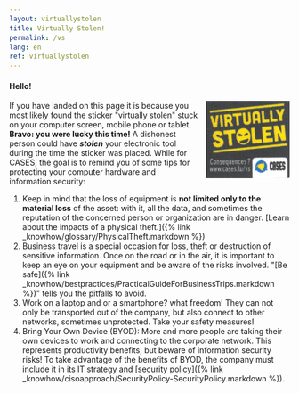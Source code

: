 ```yaml
---
layout: virtuallystolen
title: Virtually Stolen!
permalink: /vs
lang: en
ref: virtuallystolen
---
```


#### Hello!

<img class="img-border" src="/assets/img/201610/virtuallystolen.jpg" style="float:right; width:150px; margin: 0 0 15px 15px;">

If you have landed on this page it is because you most likely found the sticker "virtually stolen" stuck on your computer screen, mobile phone or tablet. **Bravo: you were lucky this time!** A dishonest person could have ***stolen*** your electronic tool during the time the sticker was placed. While for CASES, the goal is to remind you of some tips for protecting your computer hardware and information security:

1. Keep in mind that the loss of equipment is **not limited only to the material loss** of the asset: with it, all the data, and sometimes the reputation of the concerned person or organization are in danger. [Learn about the impacts of a physical theft.]({% link _knowhow/glossary/PhysicalTheft.markdown %})
2. Business travel is a special occasion for loss, theft or destruction of sensitive information. Once on the road or in the air, it is important to keep an eye on your equipment and be aware of the risks involved. "[Be safe]({% link _knowhow/bestpractices/PracticalGuideForBusinessTrips.markdown %})" tells you the pitfalls to avoid.
3. Work on a laptop and or a smartphone? what freedom! They can not only be transported out of the company, but also connect to other networks, sometimes unprotected. Take your safety measures!
4. Bring Your Own Device (BYOD): More and more people are taking their own devices to work and connecting to the corporate network. This represents productivity benefits, but beware of information security risks! To take advantage of the benefits of BYOD, the company must include it in its IT strategy and [security policy]({% link _knowhow/cisoapproach/SecurityPolicy-SecurityPolicy.markdown %}).
